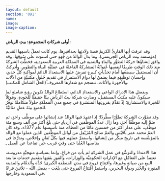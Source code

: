 ```yaml
---
layout: default
section: '091'
name:
image:
image-caption:
---
```

**أولى شركاتِ المجموعةِ: بيتِ الرياض:**

وقد عرفتَ أيها القارئُ الكريمُ قصةَ ولادتِها بحذافيرِها، يوم كانت تعملُ باسمِها القديم (مؤسسة بيت الرياض الجريسي)، وما بذلَ الوالدُ من جُهدٍ حتى استوَت على سُوقِها، وقد وافق إنشاؤُها حركةَ التطوُّرِ والبناءِ والتنميةِ في المملكةِ العربيةِ السعوديةِ، فخطَّتِ الشركةُ منذ ذلك الوقتِ طريقًا لنفسِها عُنوانُهُ المشاركةُ الفاعلةُ في عمليَّةِ البناءِ والتطويرِ. وأدركتْ أن المستقبلَ سيضعُها أمامَ تحدِّياتٍ كبيرةٍ تفرضُ عليها الاستعدادَ الدائمَ لمواكبةِ كلِّ جديدٍ، وإحسانَ توظيفِهِ فيما يضمنُ لها دوامَ الاستمرارِ في تقديمِ حُلولٍ مكتبيَّةٍ من الآلات والأجهزة والأثاث، تنسجم مع شعارها المعروف (الحل الشامل للمكتب).

وبفضلِ هذا الإدراكِ الواعي والاستعدادِ الدائمِ، استَطاعَ الوالدُ تكوينَ رؤيةٍ شاملةٍ لما سيكونُ عليه مكتبُ المستقبلِ، وصارت شركة بيتُ الرياضِ بيتًا حقيقيًّا للجَودةِ، ومَوئلاً للخبرة والاستشارةِ؛ إذْ تقدِّمُ بفروعِها المنتشرةِ في جميعِ مدنِ المملكةِ حلولاً متكاملةً توفِّرُ للجميعِ بيئةَ عملٍ مثاليَّةً.

وقد تطوَّرت الشركةُ تطوُّرًا مطَّردًا؛ إذ اعتمدَ فيها الوالدُ عند إنشائها على موظَّف واحدٍ، ثم ضمَّ إليه موظَّفًا آخرَ، وما زال عددُ الموظَّفين في ازديادٍ حتى بلغَ أكثرَ من ألف وسبع مئة موظَّفٍ، على مدارِ أكثرَ من خمسينَ عامًا من العطاء، منذ تأسيسها عام 1377ه، وقد كان العمّ محمد عمر باقَيْس والعمّ صالح المُزَيْعِل من أوائل الموظَّفين الذين عملوا مع الوالد بالمؤسَّسة في تاريخ مبكِّر من إنشائها، واستمرَّ عملهم فيها بكلِّ تَفانٍ وإخلاص، وتدرَّجا فى مناصبها العُليا حتى وقتٍ قريب حين تقاعدا عن العمل ـ

هذا الامتدادُ والتوسُّع في عمل الشركةِ لم يأتِ من فراغٍ، وإنما بسياسةٍ منهجيَّةٍ مدروسة، تعتمدُ على التعامُلِ مع الإداراتِ الحكوميَّة والوِزارات، والفوزِ بثقتِها بتقديمِ خدماتِ ما بعد البيعِ من صيانةٍ وغيرها، وافتِتاحِ فروعٍ في مدنِ المنطقةِ الكبرى؛ جُدَّة والدمَّام والمدينة المنورة والخُبَر ودولة البحرين، واستمرَّ افتتاحُ الفروع حتى بلغَت - بفضلِ الله - ثلاثينَ فرعًا في السعودية وخارجها.
